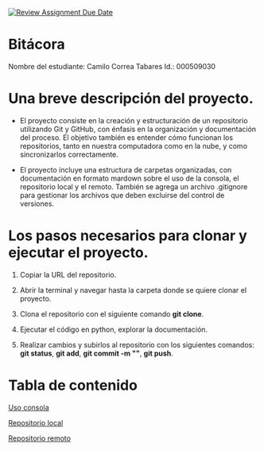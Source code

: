 [![Review Assignment Due Date](https://classroom.github.com/assets/deadline-readme-button-22041afd0340ce965d47ae6ef1cefeee28c7c493a6346c4f15d667ab976d596c.svg)](https://classroom.github.com/a/3WK28ho-)
# Bitácora
Nombre del estudiante: Camilo Correa Tabares
Id.: 000509030

# Una breve descripción del proyecto.

- El proyecto consiste en la creación y estructuración de un repositorio utilizando Git y GitHub, con énfasis en la organización y documentación del proceso. El objetivo también es entender cómo funcionan los repositorios, tanto en nuestra computadora como en la nube, y como sincronizarlos correctamente.

- El proyecto incluye una estructura de carpetas organizadas, con documentación en formato mardown sobre el uso de la consola, el repositorio local y el remoto. También se agrega un archivo .gitignore para gestionar los archivos que deben excluirse del control de versiones.

# Los pasos necesarios para clonar y ejecutar el proyecto.

1. Copiar la URL del repositorio.

2. Abrir la terminal y navegar hasta la carpeta donde se quiere clonar el proyecto.

3. Clona el repositorio con el siguiente comando __git clone__.

4. Ejecutar el código en python, explorar la documentación.

5. Realizar cambios y subirlos al repositorio con los siguientes comandos: __git status__, __git add__, __git commit -m ""__, __git push__.

# Tabla de contenido

[Uso consola](mi_proyecto\docs\uso_consola.md)               
                                                                
[Repositorio local](mi_proyecto\docs\repositorio_local.md)

[Repositorio remoto](mi_proyecto\docs\repositorio_remoto.md)

